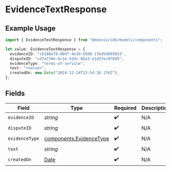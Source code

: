 # EvidenceTextResponse

## Example Usage

```typescript
import { EvidenceTextResponse } from "@moovio/sdk/models/components";

let value: EvidenceTextResponse = {
  evidenceID: "cb188e78-88df-4e3d-b508-17bd5d095833",
  disputeID: "cd7a730e-bc1e-42dc-8ba3-a1d37ec078d9",
  evidenceType: "terms-of-service",
  text: "<value>",
  createdOn: new Date("2024-12-24T13:54:38.176Z"),
};
```

## Fields

| Field                                                                                         | Type                                                                                          | Required                                                                                      | Description                                                                                   |
| --------------------------------------------------------------------------------------------- | --------------------------------------------------------------------------------------------- | --------------------------------------------------------------------------------------------- | --------------------------------------------------------------------------------------------- |
| `evidenceID`                                                                                  | *string*                                                                                      | :heavy_check_mark:                                                                            | N/A                                                                                           |
| `disputeID`                                                                                   | *string*                                                                                      | :heavy_check_mark:                                                                            | N/A                                                                                           |
| `evidenceType`                                                                                | [components.EvidenceType](../../models/components/evidencetype.md)                            | :heavy_check_mark:                                                                            | N/A                                                                                           |
| `text`                                                                                        | *string*                                                                                      | :heavy_check_mark:                                                                            | N/A                                                                                           |
| `createdOn`                                                                                   | [Date](https://developer.mozilla.org/en-US/docs/Web/JavaScript/Reference/Global_Objects/Date) | :heavy_check_mark:                                                                            | N/A                                                                                           |